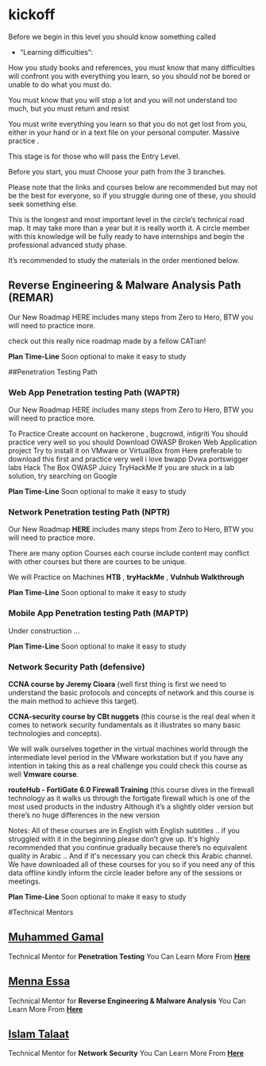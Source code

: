 
# kickoff

Before we begin in this level you should know something called
-  “Learning  difficulties”:

How you study books and references, you must know that many difficulties will confront you with everything you learn, so you should not be bored or unable to do what you must do.

You must know that you will stop a lot and you will not understand too 
much, but you must return and resist

You must write everything you learn so that you do not get lost from you, either in your hand or in a text file on your personal computer. Massive practice .

This stage is for those who will pass the Entry Level.

Before you start, you must Choose your path from the 3 branches.

Please note that the links and courses below are recommended but may not be  the best for everyone, so if you struggle during one of these, you should seek something else.

This is the longest and most important level in the circle’s technical road map. It may take more than a year but it is really worth it. A circle member with this knowledge will be fully ready to have internships and begin the professional advanced study phase.

It’s recommended to study the materials in the order mentioned below.


## Reverse Engineering & Malware Analysis Path (REMAR)

Our New Roadmap HERE includes many steps from Zero to Hero, BTW you will need to practice more.

 ​check out this really nice roadmap made by a fellow CATian!


**Plan Time-Line** Soon
optional to make it easy to study
	

  ##Penetration Testing Path

### Web App Penetration testing Path (WAPTR)

Our New Roadmap HERE includes many steps from Zero to Hero, BTW you will need to practice more.

To Practice
Create account on hackerone , bugcrowd, intigriti
 You should practice very well so you should Download OWASP Broken Web Application project Try to install it on VMware or VirtualBox from Here
preferable to download this first and practice very well
i love 
bwapp 
Dvwa
portswigger labs
Hack The Box
OWASP Juicy
TryHackMe
If you are stuck in a lab solution, try searching on Google

**Plan Time-Line** Soon
optional to make it easy to study
			

### Network Penetration testing Path (NPTR)

Our New Roadmap **HERE** includes many steps from Zero to Hero, BTW you will need to practice more.

There are many option Courses each course include content may conflict with other courses but there are courses to be unique.

We will Practice on Machines **HTB** , **tryHackMe** , **Vulnhub Walkthrough**

**Plan Time-Line** Soon
optional to make it easy to study

### Mobile App Penetration testing Path (MAPTP)
Under construction … 

**Plan Time-Line** Soon
optional to make it easy to study

### Network Security Path (defensive)

**CCNA course by Jeremy Cioara** (well first thing is first we need to understand the basic protocols and concepts of network and this course is the main method to achieve this target).
	
**CCNA-security course by CBt nuggets** (this course is the real deal when it comes to network security fundamentals as it  illustrates so many basic technologies and concepts).

We will walk ourselves together in the virtual machines world through the intermediate level period in the VMware workstation but if you have any intention in taking this as a real challenge you could check this course as well **Vmware course**.

**routeHub - FortiGate 6.0 Firewall Training** (this course dives in the firewall technology as it walks us through the fortigate firewall which is one of the most used products in the industry 
Although it’s a slightly older version but there’s no huge differences in the new version  

Notes: 
All of these courses are in English with English subtitles .. if you struggled with it in the beginning please don’t give up. It's highly recommended that you continue gradually because there’s no equivalent quality in Arabic .. And if it's necessary you can check this Arabic channel.
We have downloaded all of these courses for you so if you need any of this data offline kindly inform the circle leader before any of the sessions or meetings.


**Plan Time-Line** Soon
optional to make it easy to study

#Technical Mentors

## [Muhammed Gamal](https://www.linkedin.com/in/mgyounis/ "Muhammed Gamal")
Technical Mentor for **Penetration Testing**
You Can Learn More From **[Here](https://www.facebook.com/CATReloaded/photos/4184330158308220/ "Here")**
## [Menna Essa](https://www.linkedin.com/in/menna-sh-essa/ "Menna Essa")
Technical Mentor for **Reverse Engineering & Malware Analysis**
You Can Learn More From **[Here](https://www.facebook.com/CATReloaded/photos/4316533688421199/ "Here")**
## [Islam Talaat](https://www.linkedin.com/in/islam-talaat/ "Islam Talaat")
Technical Mentor for **Network Security**
You Can Learn More From **[Here](https://www.facebook.com/CATReloaded/photos/4300097826731452/ "Here")**
